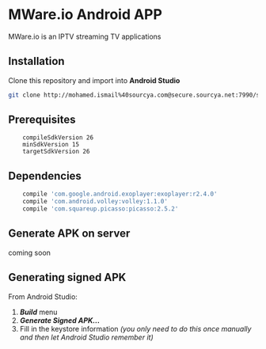 # MWare.io Android APP

MWare.io is an IPTV streaming TV applications

## Installation
Clone this repository and import into **Android Studio**
```bash
git clone http://mohamed.ismail%40sourcya.com@secure.sourcya.net:7990/scm/maw/mware.io-android.git
```
## Prerequisites

```
    compileSdkVersion 26
    minSdkVersion 15
    targetSdkVersion 26
```

## Dependencies

```bash
    compile 'com.google.android.exoplayer:exoplayer:r2.4.0'
    compile 'com.android.volley:volley:1.1.0'
    compile 'com.squareup.picasso:picasso:2.5.2'
```


## Generate APK on server
coming soon

## Generating signed APK
From Android Studio:
1. ***Build*** menu
2. ***Generate Signed APK...***
3. Fill in the keystore information *(you only need to do this once manually and then let Android Studio remember it)*




